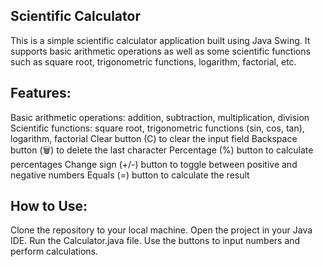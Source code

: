## Scientific Calculator
This is a simple scientific calculator application built using Java Swing. It supports basic arithmetic operations as well as some scientific functions such as square root, trigonometric functions, logarithm, factorial, etc.

## Features:
Basic arithmetic operations: addition, subtraction, multiplication, division
Scientific functions: square root, trigonometric functions (sin, cos, tan), logarithm, factorial
Clear button (C) to clear the input field
Backspace button (🗑️) to delete the last character
Percentage (%) button to calculate percentages
Change sign (+/-) button to toggle between positive and negative numbers
Equals (=) button to calculate the result

## How to Use:
Clone the repository to your local machine.
Open the project in your Java IDE.
Run the Calculator.java file.
Use the buttons to input numbers and perform calculations.
